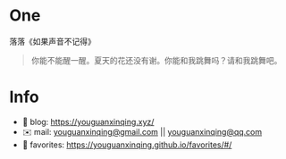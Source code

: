 
# One 
 
  
落落《如果声音不记得》 
 
>你能不能醒一醒。夏天的花还没有谢。你能和我跳舞吗？请和我跳舞吧。        
 

# Info

- 📝 blog: https://youguanxinqing.xyz/
- ✉️  mail: youguanxinqing@gmail.com || youguanxinqing@qq.com
- 📙 favorites: https://youguanxinqing.github.io/favorites/#/

